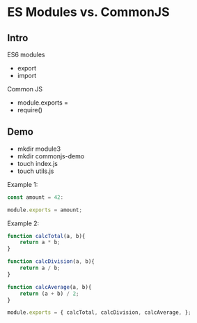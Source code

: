 
# ES Modules vs. CommonJS


<!-- @todo: 
  - create a diagram/image with code snippets comparing both
  - create a small exercise to practice
-->



## Intro

ES6 modules
- export
- import


Common JS
- module.exports = 
- require()


## Demo

<!-- @LT: show demo on node (locally) -->

- mkdir module3
- mkdir commonjs-demo
- touch index.js
- touch utils.js


Example 1:

  ```js
  const amount = 42:

  module.exports = amount;
  ```


Example 2:

  ```js
  function calcTotal(a, b){
      return a * b;
  }

  function calcDivision(a, b){
      return a / b;
  }

  function calcAverage(a, b){
      return (a + b) / 2;
  }

  module.exports = { calcTotal, calcDivision, calcAverage, };
  ```


